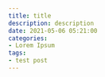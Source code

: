 ```yaml
---
title: title
description: description
date: 2021-05-06 05:21:00
categories:
- Lorem Ipsum
tags:
- test post
---
```

